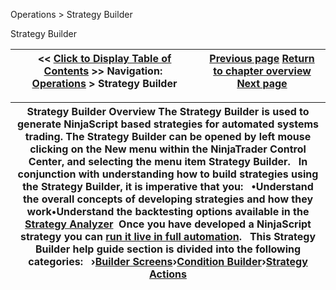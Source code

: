﻿


Operations \> Strategy Builder






















Strategy Builder







| \<\< [Click to Display Table of Contents](strategy_builder.md) \>\> **Navigation:**     [Operations](operations.md) \> Strategy Builder | [Previous page](strategyanalyzer_properties_2.md) [Return to chapter overview](operations.md) [Next page](builder_screens.md) |
| --- | --- |













| Strategy Builder Overview The Strategy Builder is used to generate NinjaScript based strategies for automated systems trading. The Strategy Builder can be opened by left mouse clicking on the New menu within the NinjaTrader Control Center, and selecting the menu item Strategy Builder.   In conjunction with understanding how to build strategies using the Strategy Builder, it is imperative that you:   •Understand the overall concepts of developing strategies and how they work•Understand the backtesting options available in the [Strategy Analyzer](strategy_analyzer.md)  Once you have developed a NinjaScript strategy you can [run it live in full automation](running_ninjascript_strategies.md).   This Strategy Builder help guide section is divided into the following categories:   ›[Builder Screens](builder_screens.md)›[Condition Builder](strategybuilder_condition_builder.md)›[Strategy Actions](actions.md) |
| --- |









